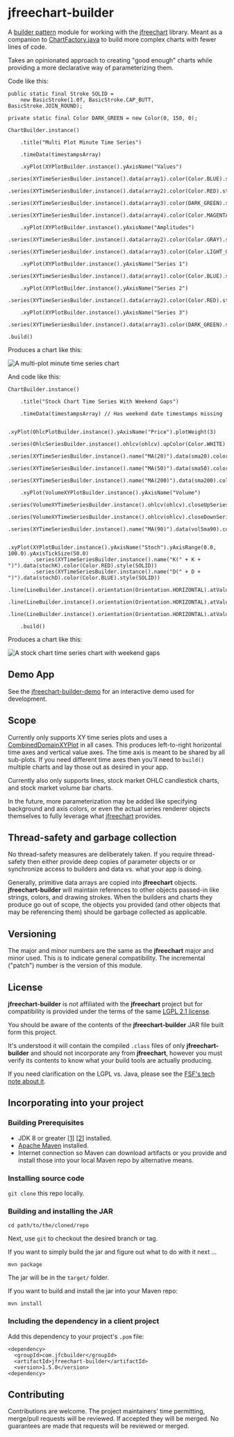 # jfreechart-builder

A [builder pattern](https://en.wikipedia.org/wiki/Builder_pattern) module for working with the [jfreechart](https://github.com/jfree/jfreechart) library. Meant as a companion to [ChartFactory.java](https://github.com/jfree/jfreechart/blob/master/src/main/java/org/jfree/chart/ChartFactory.java) to build more complex charts with fewer lines of code.

Takes an opinionated approach to creating "good enough" charts while providing a more declarative way of parameterizing them.

Code like this:

```
public static final Stroke SOLID =
    new BasicStroke(1.0f, BasicStroke.CAP_BUTT, BasicStroke.JOIN_ROUND);

private static final Color DARK_GREEN = new Color(0, 150, 0);

ChartBuilder.instance()

    .title("Multi Plot Minute Time Series")

    .timeData(timestampsArray)

    .xyPlot(XYPlotBuilder.instance().yAxisName("Values")
        .series(XYTimeSeriesBuilder.instance().data(array1).color(Color.BLUE).style(SOLID))
        .series(XYTimeSeriesBuilder.instance().data(array2).color(Color.RED).style(SOLID))
        .series(XYTimeSeriesBuilder.instance().data(array3).color(DARK_GREEN).style(SOLID))
        .series(XYTimeSeriesBuilder.instance().data(array4).color(Color.MAGENTA).style(SOLID)))

    .xyPlot(XYPlotBuilder.instance().yAxisName("Amplitudes")
        .series(XYTimeSeriesBuilder.instance().data(array2).color(Color.GRAY).style(SOLID))
        .series(XYTimeSeriesBuilder.instance().data(array3).color(Color.LIGHT_GRAY).style(SOLID)))

    .xyPlot(XYPlotBuilder.instance().yAxisName("Series 1")
        .series(XYTimeSeriesBuilder.instance().data(array1).color(Color.BLUE).style(SOLID)))

    .xyPlot(XYPlotBuilder.instance().yAxisName("Series 2")
        .series(XYTimeSeriesBuilder.instance().data(array2).color(Color.RED).style(SOLID)))

    .xyPlot(XYPlotBuilder.instance().yAxisName("Series 3")
        .series(XYTimeSeriesBuilder.instance().data(array3).color(DARK_GREEN).style(SOLID)))

.build()
```

Produces a chart like this:

![A multi-plot minute time series chart](./screenshots/multi-plot-minute-time-series.png "Screenshot")

And code like this:

```
ChartBuilder.instance()

    .title("Stock Chart Time Series With Weekend Gaps")

    .timeData(timestampsArray) // Has weekend date timestamps missing

    .xyPlot(OhlcPlotBuilder.instance().yAxisName("Price").plotWeight(3)
        .series(OhlcSeriesBuilder.instance().ohlcv(ohlcv).upColor(Color.WHITE).downColor(Color.RED))
        .series(XYTimeSeriesBuilder.instance().name("MA(20)").data(sma20).color(Color.MAGENTA).style(SOLID))
        .series(XYTimeSeriesBuilder.instance().name("MA(50)").data(sma50).color(Color.BLUE).style(SOLID))
        .series(XYTimeSeriesBuilder.instance().name("MA(200)").data(sma200).color(Color.RED).style(SOLID)))

    .xyPlot(VolumeXYPlotBuilder.instance().yAxisName("Volume")
        .series(VolumeXYTimeSeriesBuilder.instance().ohlcv(ohlcv).closeUpSeries().color(Color.WHITE))
        .series(VolumeXYTimeSeriesBuilder.instance().ohlcv(ohlcv).closeDownSeries().color(Color.RED))
        .series(XYTimeSeriesBuilder.instance().name("MA(90)").data(volSma90).color(Color.BLUE).style(SOLID)))

    .xyPlot(XYPlotBuilder.instance().yAxisName("Stoch").yAxisRange(0.0, 100.0).yAxisTickSize(50.0)
        .series(XYTimeSeriesBuilder.instance().name("K(" + K + ")").data(stochK).color(Color.RED).style(SOLID))
        .series(XYTimeSeriesBuilder.instance().name("D(" + D + ")").data(stochD).color(Color.BLUE).style(SOLID))
        .line(LineBuilder.instance().orientation(Orientation.HORIZONTAL).atValue(80.0).color(Color.BLACK).style(SOLID))
        .line(LineBuilder.instance().orientation(Orientation.HORIZONTAL).atValue(50.0).color(Color.BLUE).style(SOLID))
        .line(LineBuilder.instance().orientation(Orientation.HORIZONTAL).atValue(20.0).color(Color.BLACK).style(SOLID)))

    .build()
```

Produces a chart like this:

![A stock chart time series chart with weekend gaps](./screenshots/stock-chart-time-series-weekend-gaps.png "Screenshot")


## Demo App

See the [jfreechart-builder-demo](https://github.com/matoos32/jfreechart-builder-demo) for an interactive demo used for development.

## Scope

Currently only supports XY time series plots and uses a [CombinedDomainXYPlot](https://github.com/jfree/jfreechart/blob/master/src/main/java/org/jfree/chart/plot/CombinedDomainXYPlot.java) in all cases. This produces left-to-right horizontal time axes and vertical value axes. The time axis is meant to be shared by all sub-plots. If you need different time axes then you'll need to `build()` multiple charts and lay those out as desired in your app.

Currently also only supports lines, stock market OHLC candlestick charts, and stock market volume bar charts.

In the future, more parameterization may be added like specifying background and axis colors, or even the actual series renderer objects themselves to fully leverage what [jfreechart](https://github.com/jfree/jfreechart) provides.


## Thread-safety and garbage collection

No thread-safety measures are deliberately taken. If you require thread-safety then either provide deep copies of parameter objects or or synchronize access to builders and data vs. what your app is doing.

Generally, primitive data arrays are copied into **jfreechart** objects. **jfreechart-builder** will maintain references to other objects passed-in like strings, colors, and drawing strokes. When the builders and charts they produce go out of scope,
the objects you provided (and other objects that may be referencing them) should be garbage collected as applicable.


## Versioning

The major and minor numbers are the same as the **jfreechart** major and minor used. This is to indicate general compatibility. The incremental ("patch") number is the version of this module.


## License

**jfreechart-builder** is not affiliated with the **jfreechart** project but for compatibility is provided under the terms of the same [LGPL 2.1 license](./license-LGPL.txt).

You should be aware of the contents of the **jfreechart-builder** JAR file built form this project.

It's understood it will contain the compiled `.class` files of only **jfreechart-builder** and should not incorporate any from **jfreechart**, however you must verify its contents to know what your build tools are actually producing.

If you need clarification on the LGPL vs. Java, please see the [FSF's tech note about it](https://www.gnu.org/licenses/lgpl-java.html).


## Incorporating into your project

### Building Prerequisites

* JDK 8 or greater [[1](https://openjdk.java.net/)] [[2](https://www.oracle.com/java/)] installed.
* [Apache Maven](https://maven.apache.org/) installed.
* Internet connection so Maven can download artifacts or you provide and install those into your local Maven repo by alternative means.

### Installing source code

`git clone` this repo locally.


### Building and installing the JAR

```
cd path/to/the/cloned/repo
```

Next, use `git` to checkout the desired branch or tag.

If you want to simply build the jar and figure out what to do with it next ...

```
mvn package
```

The jar will be in the `target/` folder.


If you want to build and install the jar into your Maven repo:

```
mvn install
```


### Including the dependency in a client project

Add this dependency to your project's `.pom` file:

```
<dependency>
  <groupId>com.jfcbuilder</groupId>
  <artifactId>jfreechart-builder</artifactId>
  <version>1.5.0</version>
<dependency>
```


## Contributing

Contributions are welcome. The project maintainers' time permitting, merge/pull requests will be reviewed. If accepted they will be merged. No guarantees are made that requests will be reviewed or merged.
